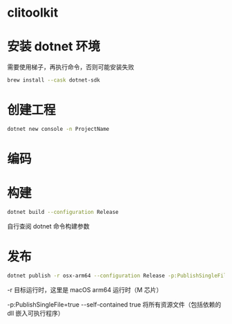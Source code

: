 # clitoolkit

# 安装 dotnet 环境

需要使用梯子，再执行命令，否则可能安装失败

```bash
brew install --cask dotnet-sdk
```

# 创建工程

```bash
dotnet new console -n ProjectName
```

# 编码

# 构建

```bash
dotnet build --configuration Release
```

自行查阅 dotnet 命令构建参数

# 发布

```bash
dotnet publish -r osx-arm64 --configuration Release -p:PublishSingleFile=true --self-contained true
```

-r 目标运行时，这里是 macOS arm64 运行时（M 芯片）

-p:PublishSingleFile=true --self-contained true 将所有资源文件（包括依赖的 dll 嵌入可执行程序）